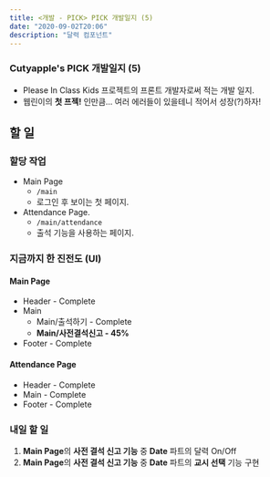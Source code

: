 ```yaml
---
title: <개발 - PICK> PICK 개발일지 (5)
date: "2020-09-02T20:06"
description: "달력 컴포넌트"
---
```


### Cutyapple's PICK 개발일지 (5)

- Please In Class Kids 프로젝트의 프론트 개발자로써 적는 개발 일지.
- 웹린이의 **첫 프젝!** 인만큼... 여러 에러들이 있을테니 적어서 성장(?)하자!

## 할 일

### 할당 작업

- Main Page
  - `/main`
  - 로그인 후 보이는 첫 페이지.
- Attendance Page.
  - `/main/attendance`
  - 출석 기능을 사용하는 페이지.

### 지금까지 한 진전도 (UI)

#### Main Page

- Header - Complete
- Main
  - Main/출석하기 - Complete
  - **Main/사전결석신고 - 45%**
- Footer - Complete

#### Attendance Page

- Header - Complete
- Main - Complete
- Footer - Complete

### 내일 할 일

1. **Main Page**의 **사전 결석 신고 기능** 중 **Date** 파트의 달력 On/Off
2. **Main Page**의 **사전 결석 신고 기능** 중 **Date** 파트의 **교시 선택** 기능 구현
